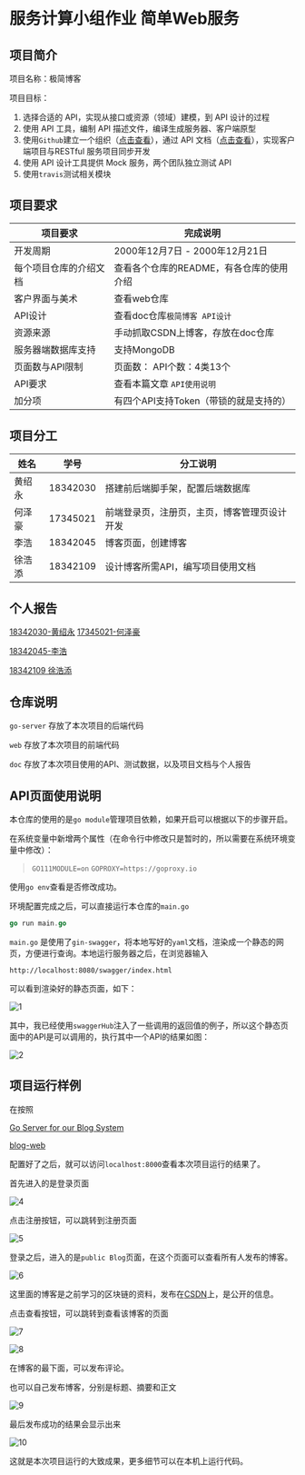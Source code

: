 # 服务计算小组作业 简单Web服务

## 项目简介

项目名称：极简博客

项目目标：

1. 选择合适的 API，实现从接口或资源（领域）建模，到 API 设计的过程
2. 使用 API 工具，编制 API 描述文件，编译生成服务器、客户端原型
3. 使用`Github`建立一个组织（[点击查看](https://github.com/dsjlfjasdlkfjaklsf)），通过 API 文档（[点击查看](https://app.swaggerhub.com/apis-docs/CSBlog/a-blog_system/1.0.0)），实现客户端项目与RESTful 服务项目同步开发
4. 使用 API 设计工具提供 Mock 服务，两个团队独立测试 API
5. 使用`travis`测试相关模块

## 项目要求

| 项目要求               | 完成说明                                 |
| ---------------------- | ---------------------------------------- |
| 开发周期               | 2000年12月7日 - 2000年12月21日           |
| 每个项目仓库的介绍文档 | 查看各个仓库的README，有各仓库的使用介绍 |
| 客户界面与美术         | 查看web仓库                              |
| API设计                | 查看doc仓库`极简博客 API设计`            |
| 资源来源               | 手动抓取CSDN上博客，存放在doc仓库        |
| 服务器端数据库支持     | 支持MongoDB                              |
| 页面数与API限制        | 页面数： API个数：4类13个                |
| API要求                | 查看本篇文章 `API使用说明`               |
| 加分项                 | 有四个API支持Token（带锁的就是支持的）   |

## 项目分工

| 姓名   | 学号     | 分工说明                          |
| ------ | -------- | --------------------------------- |
| 黄绍永 | 18342030 | 搭建前后端脚手架，配置后端数据库     |
| 何泽豪 | 17345021 | 前端登录页，注册页，主页，博客管理页设计开发  |
|   李浩 | 18342045 |       博客页面，创建博客    |
| 徐浩添 | 18342109 | 设计博客所需API，编写项目使用文档 |

## 个人报告

[18342030-黄绍永](./黄绍永.md)
[17345021-何泽豪](./何泽豪.md)

[18342045-李浩](./李浩.md)

[18342109 徐浩添](./徐浩添.md)



## 仓库说明

`go-server` 存放了本次项目的后端代码

`web` 存放了本次项目的前端代码

`doc` 存放了本次项目使用的API、测试数据，以及项目文档与个人报告

## API页面使用说明

本仓库的使用的是`go module`管理项目依赖，如果开启可以根据以下的步骤开启。

在系统变量中新增两个属性（在命令行中修改只是暂时的，所以需要在系统环境变量中修改）：

> `GO111MODULE=on`
> `GOPROXY=https://goproxy.io`

使用`go env`查看是否修改成功。

环境配置完成之后，可以直接运行本仓库的`main.go`

```go
go run main.go
```

`main.go` 是使用了`gin-swagger`，将本地写好的`yaml`文档，渲染成一个静态的网页，方便进行查询。本地运行服务器之后，在浏览器输入

`http://localhost:8080/swagger/index.html`

可以看到渲染好的静态页面，如下：

![1](https://gitee.com/xinghanting/image/raw/master/ServiceComputing/homework9/1.png)

其中，我已经使用`swaggerHub`注入了一些调用的返回值的例子，所以这个静态页面中的API是可以调用的，执行其中一个API的结果如图：

![2](https://gitee.com/xinghanting/image/raw/master/ServiceComputing/homework9/2.png)

## 项目运行样例

在按照

[Go Server for our Blog System](https://github.com/dsjlfjasdlkfjaklsf/go-server)

[blog-web](https://github.com/dsjlfjasdlkfjaklsf/web)

配置好了之后，就可以访问`localhost:8000`查看本次项目运行的结果了。

首先进入的是登录页面

![4](https://gitee.com/xinghanting/image/raw/master/ServiceComputing/homework9/4.png)

点击注册按钮，可以跳转到注册页面

![5](https://gitee.com/xinghanting/image/raw/master/ServiceComputing/homework9/5.png)

登录之后，进入的是`public Blog`页面，在这个页面可以查看所有人发布的博客。

![6](https://gitee.com/xinghanting/image/raw/master/ServiceComputing/homework9/6.png)

这里面的博客是之前学习的区块链的资料，发布在[CSDN](https://blog.csdn.net/lianquan_cn/article/details/81565638)上，是公开的信息。

点击查看按钮，可以跳转到查看该博客的页面

![7](https://gitee.com/xinghanting/image/raw/master/ServiceComputing/homework9/7.png)

![8](https://gitee.com/xinghanting/image/raw/master/ServiceComputing/homework9/8.png)

在博客的最下面，可以发布评论。

也可以自己发布博客，分别是标题、摘要和正文

![9](https://gitee.com/xinghanting/image/raw/master/ServiceComputing/homework9/9.png)

最后发布成功的结果会显示出来

![10](https://gitee.com/xinghanting/image/raw/master/ServiceComputing/homework9/10.png)

这就是本次项目运行的大致成果，更多细节可以在本机上运行代码。